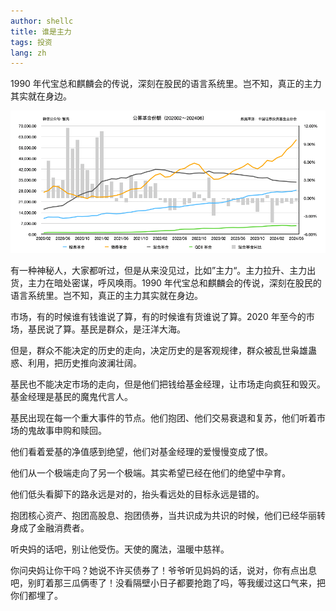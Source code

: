 ```yaml
---
author: shellc
title: 谁是主力
tags: 投资
lang: zh
---
```


1990 年代宝总和麒麟会的传说，深刻在股民的语言系统里。岂不知，真正的主力其实就在身边。

<!--more-->

![公募基金份额](/assets/images/posts/202408/01.png)

有一种神秘人，大家都听过，但是从来没见过，比如”主力“。主力拉升、主力出货，主力在暗处密谋，呼风唤雨。1990 年代宝总和麒麟会的传说，深刻在股民的语言系统里。岂不知，真正的主力其实就在身边。


市场，有的时候谁有钱谁说了算，有的时候谁有货谁说了算。2020 年至今的市场，基民说了算。基民是群众，是汪洋大海。

但是，群众不能决定的历史的走向，决定历史的是客观规律，群众被乱世枭雄蛊惑、利用，把历史推向波澜壮阔。

基民也不能决定市场的走向，但是他们把钱给基金经理，让市场走向疯狂和毁灭。基金经理是基民的魔鬼代言人。


基民出现在每一个重大事件的节点。他们抱团、他们交易衰退和复苏，他们听着市场的鬼故事申购和赎回。

他们看着爱基的净值感到绝望，他们对基金经理的爱慢慢变成了恨。

他们从一个极端走向了另一个极端。其实希望已经在他们的绝望中孕育。

他们低头看脚下的路永远是对的，抬头看远处的目标永远是错的。

抱团核心资产、抱团高股息、抱团债券，当共识成为共识的时候，他们已经华丽转身成了金融消费者。

听央妈的话吧，别让他受伤。天使的魔法，温暖中慈祥。

你问央妈让你干吗？她说不许买债券了！爷爷听见妈妈的话，说对，你有点出息吧，别盯着那三瓜俩枣了！没看隔壁小日子都要抢跑了吗，等我缓过这口气来，把你们都埋了。